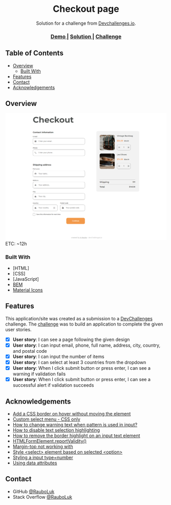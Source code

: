 <!-- Please update value in the {}  -->

<h1 align="center">Checkout page</h1>

<div align="center">
   Solution for a challenge from  <a href="http://devchallenges.io" target="_blank">Devchallenges.io</a>.
</div>

<div align="center">
  <h3>
    <a href="https://amused-chain.surge.sh/">
      Demo
    </a>
    <span> | </span>
    <a href="https://github.com/RauboLuk/devchallenges.io/tree/master/checkout-page-master">
      Solution
    </a>
    <span> | </span>
    <a href="https://devchallenges.io/challenges/0J1NxxGhOUYVqihwegfO">
      Challenge
    </a>
  </h3>
</div>

<!-- TABLE OF CONTENTS -->

## Table of Contents

- [Overview](#overview)
  - [Built With](#built-with)
- [Features](#features)
- [Contact](#contact)
- [Acknowledgements](#acknowledgements)

<!-- OVERVIEW -->

## Overview

![screenshot](../assets/2021-04-13_Checkout_page.png)
ETC: ~12h

### Built With

<!-- This section should list any major frameworks that you built your project using. Here are a few examples.-->

- [HTML]
- [CSS]
- [JavaScript]
- [BEM](http://getbem.com/naming/)
- [Material Icons](https://google.github.io/material-design-icons/)

## Features

<!-- List the features of your application or follow the template. Don't share the figma file here :) -->

This application/site was created as a submission to a [DevChallenges](https://devchallenges.io/challenges) challenge. The [challenge](https://devchallenges.io/challenges/0J1NxxGhOUYVqihwegfO) was to build an application to complete the given user stories.

- [x] **User story**: I can see a page following the given design
- [x] **User story**: I can input email, phone, full name, address, city, country, and postal code
- [x] **User story**: I can input the number of items
- [x] **User story**: I can select at least 3 countries from the dropdown
- [x] **User story**: When I click submit button or press enter, I can see a warning if validation fails
- [x] **User story**: When I click submit button or press enter, I can see a successful alert if validation succeeds

## Acknowledgements

<!-- This section should list any articles or add-ons/plugins that helps you to complete the project. This is optional but it will help you in the future. For exmpale -->

- [Add a CSS border on hover without moving the element](https://stackoverflow.com/a/9612787)
- [Custom select menu - CSS only](https://youtu.be/bB14uo0Tu5A)
- [How to change warning text when pattern is used in input?](https://stackoverflow.com/a/11739366)
- [How to disable text selection highlighting](https://stackoverflow.com/a/4407335)
- [How to remove the border highlight on an input text element](https://stackoverflow.com/a/1457976)
- [HTMLFormElement.reportValidity()](https://developer.mozilla.org/en-US/docs/Web/API/HTMLFormElement/reportValidity)
- [Margin-top not working with <label>](https://stackoverflow.com/a/15929278)
- [Style \<select\> element based on selected \<option\>](https://stackoverflow.com/a/62930214)
- [Styling a input type=number](https://stackoverflow.com/a/40189766)
- [Using data attributes](https://developer.mozilla.org/en-US/docs/Learn/HTML/Howto/Use_data_attributes)

## Contact

- GitHub [@RauboLuk](https://github.com/RauboLuk)
- Stack Overflow [@RauboLuk](https://stackoverflow.com/users/9185799/rauboluk)
